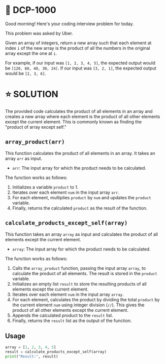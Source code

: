 # **📌 DCP-1000** 

Good morning! Here's your coding interview problem for today.

This problem was asked by Uber.

Given an array of integers, return a new array such that each element at index `i` of the new array is the product of all the numbers in the original array except the one at `i`.

For example, if our input was `[1, 2, 3, 4, 5]`, the expected output would be `[120, 60, 40, 30, 24]`. If our input was `[3, 2, 1]`, the expected output would be `[2, 3, 6]`.

# **⭐ SOLUTION** 


The provided code calculates the product of all elements in an array and creates a new array where each element is the product of all other elements except the current element. This is commonly known as finding the "product of array except self."

## `array_product(arr)`

This function calculates the product of all elements in an array. It takes an array `arr` as input.

- `arr`: The input array for which the product needs to be calculated.

The function works as follows:

1. Initializes a variable `product` to 1.
2. Iterates over each element `num` in the input array `arr`.
3. For each element, multiplies `product` by `num` and updates the `product` variable.
4. Finally, returns the calculated `product` as the result of the function.

## `calculate_products_except_self(array)`

This function takes an array `array` as input and calculates the product of all elements except the current element.

- `array`: The input array for which the product needs to be calculated.

The function works as follows:

1. Calls the `array_product` function, passing the input array `array`, to calculate the product of all elements. The result is stored in the `product` variable.
2. Initializes an empty list `result` to store the resulting products of all elements except the current element.
3. Iterates over each element `num` in the input array `array`.
4. For each element, calculates the product by dividing the total `product` by the current element `num` using integer division (`//`). This gives the product of all other elements except the current element.
5. Appends the calculated product to the `result` list.
6. Finally, returns the `result` list as the output of the function.

## Usage

```python
array = [1, 2, 3, 4, 5]
result = calculate_products_except_self(array)
print("Result:", result)
